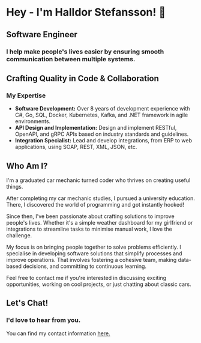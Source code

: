 # Hey - I'm Halldor Stefansson! 👋
## Software Engineer

### I help make people's lives easier by ensuring smooth communication between multiple systems.

## Crafting Quality in Code & Collaboration

### My Expertise

- **Software Development:** Over 8 years of development experience with C#, Go, SQL, Docker, Kubernetes, Kafka, and .NET framework in agile environments.
- **API Design and Implementation:** Design and implement RESTful, OpenAPI, and gRPC APIs based on industry standards and guidelines.
- **Integration Specialist:** Lead and develop integrations, from ERP to web applications, using SOAP, REST, XML, JSON, etc.

## Who Am I?

I'm a graduated car mechanic turned coder who thrives on creating useful things.

After completing my car mechanic studies, I pursued a university education. There, I discovered the world of programming and got instantly hooked!

Since then, I've been passionate about crafting solutions to improve people's lives. Whether it's a simple weather dashboard for my girlfriend or integrations to streamline tasks to minimise manual work, I love the challenge.

My focus is on bringing people together to solve problems efficiently. I specialise in developing software solutions that simplify processes and improve operations. That involves fostering a cohesive team, making data-based decisions, and committing to continuous learning.

Feel free to contact me if you're interested in discussing exciting opportunities, working on cool projects, or just chatting about classic cars.

## Let's Chat!

### I'd love to hear from you.

You can find my contact information [here.](https://www.halldorstefans.dev/#contact)
